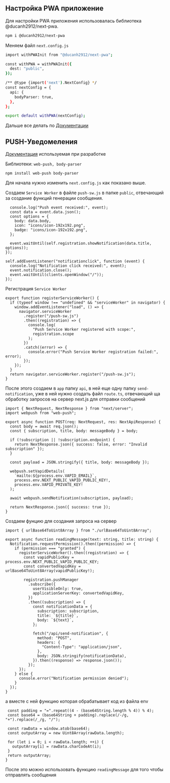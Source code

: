 ## Настройка PWA приложение

Для настройки PWA приложения использовалась библиотека @ducanh2912/next-pwa.

```bash
npm i @ducanh2912/next-pwa
```

Меняем файл `next.config.js`

```bash
import withPWAInit from "@ducanh2912/next-pwa";

const withPWA = withPWAInit({
  dest: "public",
});

/** @type {import('next').NextConfig} */
const nextConfig = {
  api: {
    bodyParser: true,
  },
};

export default withPWA(nextConfig);
```

Дальше все делать по [Документации](https://ducanh-next-pwa.vercel.app/docs/next-pwa/getting-started)

## PUSH-Уведомеления

[Документация](https://reetesh.in/blog/push-notification-in-react-and-next.js-app-using-node.js) используемая при разработке

Библиотеки: `web-push, body-parser`

`npm install web-push body-parser`

Для начала нужно изменить `next.config.js` как показано выше.

Создаем `Service Worker` в файле `push-sw.js` в папке `public`, отвечающий за создание функций генерации сообщения.

```self.addEventListener("push", function (event) {
  console.log("Push event received:", event);
  const data = event.data.json();
  const options = {
    body: data.body,
    icon: "icons/icon-192x192.png",
    badge: "icons/icon-192x192.png",
  };

  event.waitUntil(self.registration.showNotification(data.title, options));
});

self.addEventListener("notificationclick", function (event) {
  console.log("Notification click received:", event);
  event.notification.close();
  event.waitUntil(clients.openWindow("/"));
});
```

Регистрация `Service Worker`

```
export function registerServiceWorker() {
  if (typeof window !== "undefined" && "serviceWorker" in navigator) {
    window.addEventListener("load", () => {
      navigator.serviceWorker
        .register("/push-sw.js")
        .then((registration) => {
          console.log(
            "Push Service Worker registered with scope:",
            registration.scope
          );
        })
        .catch((error) => {
          console.error("Push Service Worker registration failed:", error);
        });
    });
  }
  return navigator.serviceWorker.register("/push-sw.js");
}
```

После этого создаем в `app` папку `api`, в ней еще одну папку `send-notification`, уже в ней нужно создать файл `route.ts`, отвечающий ща обработку запросов на сервер next.js для отправки сообщений

```import type { NextApiRequest, NextApiResponse } from "next";
import { NextRequest, NextResponse } from "next/server";
import webpush from "web-push";

export async function POST(req: NextRequest, res: NextApiResponse) {
  const body = await req.json();
  const { subscription, title, body: messageBody } = body;

  if (!subscription || !subscription.endpoint) {
    return NextResponse.json({ success: false, error: "Invalid subscription" });
  }

  const payload = JSON.stringify({ title, body: messageBody });

  webpush.setVapidDetails(
    `mailto:${process.env.VAPID_EMAIL}`,
    process.env.NEXT_PUBLIC_VAPID_PUBLIC_KEY!,
    process.env.VAPID_PRIVATE_KEY!
  );

  await webpush.sendNotification(subscription, payload);

  return NextResponse.json({ success: true });
}
```

Создаем фунцию для создания запроса на сервер

```import { registerServiceWorker } from "./registerServiceWorker";
import { urlBase64ToUint8Array } from "./urlBase64ToUint8Array";

export async function readingMessage(text: string, title: string) {
  Notification.requestPermission().then((permission) => {
    if (permission === "granted") {
      registerServiceWorker().then((registration) => {
        const vapidPublicKey = process.env.NEXT_PUBLIC_VAPID_PUBLIC_KEY;
        const convertedVapidKey = urlBase64ToUint8Array(vapidPublicKey!);

        registration.pushManager
          .subscribe({
            userVisibleOnly: true,
            applicationServerKey: convertedVapidKey,
          })
          .then((subscription) => {
            const notificationData = {
              subscription: subscription,
              title: `${title}`,
              body: `${text}`,
            };

            fetch("/api/send-notification", {
              method: "POST",
              headers: {
                "Content-Type": "application/json",
              },
              body: JSON.stringify(notificationData),
            }).then((response) => response.json());
          });
      });
    } else {
      console.error("Notification permission denied");
    }
  });
}
```

а вместе с ней функцию которая обрабатывает код из файла env

```export function urlBase64ToUint8Array(base64String: string) {
 const padding = "=".repeat((4 - (base64String.length % 4)) % 4);
 const base64 = (base64String + padding).replace(/-/g, "+").replace(/_/g, "/");

 const rawData = window.atob(base64);
 const outputArray = new Uint8Array(rawData.length);

 for (let i = 0; i < rawData.length; ++i) {
   outputArray[i] = rawData.charCodeAt(i);
 }
 return outputArray;
}
```

После это можно использовать функцию `readingMessage` для того чтобы отправлять сообщения
